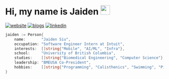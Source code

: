 <h1>Hi, my name is Jaiden <img src="https://media.giphy.com/media/hvRJCLFzcasrR4ia7z/giphy.gif" width="30px"></h1>

<div>
  <a href="https://jaidensiu.vercel.app"><img src="https://img.shields.io/badge/website-black?style=for-the-badge&logo=vercel&logoColor=white" alt="website"></a>
  <a href="https://jaidensiu.vercel.app/blogs"><img src="https://img.shields.io/badge/blogs-black?style=for-the-badge&logo=vercel&logoColor=white" alt="blogs"></a>
  <a href="https://www.linkedin.com/in/jaidensiu"><img src="https://img.shields.io/badge/linkedin-black?style=for-the-badge&logo=linkedin&logoColor=white" alt="linkedin"></a>
</div>

```go
jaiden := Person{
    name:       "Jaiden Siu",
    occupation: "Software Engineer Intern at Intuit",
    interests:  []string{"Mobile", "AI/ML", "Infra"},
    school:     "University of British Columbia",
    studies:    []string{"Biomedical Engineering", "Computer Science"},
    leadership: "BMEUSA Co-President",
    hobbies:    []string{"Programming", "Calisthenics", "Swimming", "Piano"},
}
```
